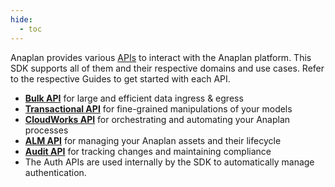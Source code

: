```yaml
---
hide:
  - toc
---
```



Anaplan provides various [APIs](https://help.anaplan.com/anaplan-api-844c6d40-a21c-423d-8435-ebaaa0372b76) to interact
with the Anaplan platform. This SDK supports all of them and their respective domains and use cases. Refer to the
respective Guides to get started with each API.

<div class="grid cards" markdown>


- [__Bulk API__](bulk.md) for large and efficient data ingress & egress
- [__Transactional API__](transactional.md) for fine-grained manipulations of your models
- [__CloudWorks API__](cloud_works.md) for orchestrating and automating your Anaplan processes
- [__ALM API__](alm.md) for managing your Anaplan assets and their lifecycle
- [__Audit API__](audit.md) for tracking changes and maintaining compliance
- The Auth APIs are used internally by the SDK to automatically manage authentication.

</div>
